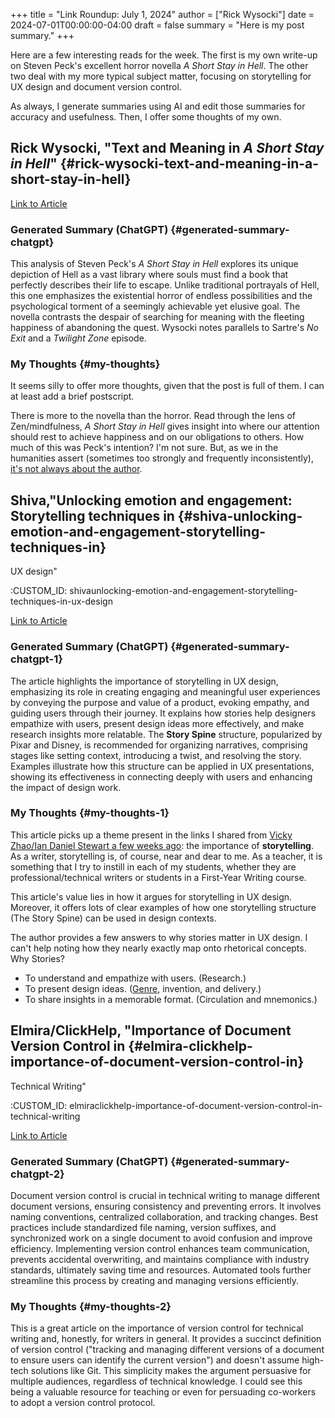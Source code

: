 +++
title = "Link Roundup: July 1, 2024"
author = ["Rick Wysocki"]
date = 2024-07-01T00:00:00-04:00
draft = false
summary = "Here is my post summary."
+++

Here are a few interesting reads for the week. The first is my own
write-up on Steven Peck's excellent horror novella _A Short Stay in
Hell_. The other two deal with my more typical subject matter, focusing
on storytelling for UX design and document version control.

As always, I generate summaries using AI and edit those summaries for
accuracy and usefulness. Then, I offer some thoughts of my own.


## Rick Wysocki, "Text and Meaning in _A Short Stay in Hell_" {#rick-wysocki-text-and-meaning-in-a-short-stay-in-hell}

[Link to
Article](/posts/2024/06/text-and-meaning-in-a-short-stay-in-hell/)


### Generated Summary (ChatGPT) {#generated-summary-chatgpt}

This analysis of Steven Peck's _A Short Stay in Hell_ explores its
unique depiction of Hell as a vast library where souls must find a book
that perfectly describes their life to escape. Unlike traditional
portrayals of Hell, this one emphasizes the existential horror of
endless possibilities and the psychological torment of a seemingly
achievable yet elusive goal. The novella contrasts the despair of
searching for meaning with the fleeting happiness of abandoning the
quest. Wysocki notes parallels to Sartre's _No Exit_ and a _Twilight
Zone_ episode.


### My Thoughts {#my-thoughts}

It seems silly to offer more thoughts, given that the post is full of
them. I can at least add a brief postscript.

There is more to the novella than the horror. Read through the lens of
Zen/mindfulness, _A Short Stay in Hell_ gives insight into where our
attention should rest to achieve happiness and on our obligations to
others. How much of this was Peck's intention? I'm not sure. But, as we
in the humanities assert (sometimes too strongly and frequently
inconsistently),
[it's not always
about the author](https://en.wikipedia.org/wiki/The_Death_of_the_Author).


## Shiva,"Unlocking emotion and engagement: Storytelling techniques in {#shiva-unlocking-emotion-and-engagement-storytelling-techniques-in}

UX design"

:CUSTOM_ID: shivaunlocking-emotion-and-engagement-storytelling-techniques-in-ux-design

[Link
to Article](https://bootcamp.uxdesign.cc/unlocking-emotion-and-engagement-storytelling-techniques-in-ux-design-855afb9cecdf)


### Generated Summary (ChatGPT) {#generated-summary-chatgpt-1}

The article highlights the importance of storytelling in UX design,
emphasizing its role in creating engaging and meaningful user
experiences by conveying the purpose and value of a product, evoking
empathy, and guiding users through their journey. It explains how
stories help designers empathize with users, present design ideas more
effectively, and make research insights more relatable. The **Story
Spine** structure, popularized by Pixar and Disney, is recommended for
organizing narratives, comprising stages like setting context,
introducing a twist, and resolving the story. Examples illustrate how
this structure can be applied in UX presentations, showing its
effectiveness in connecting deeply with users and enhancing the impact
of design work.


### My Thoughts {#my-thoughts-1}

This article picks up a theme present in the links I shared from
[Vicky Zhao/Ian Daniel
Stewart a few weeks ago](/posts/2024/06/link-roundup-june-17-2024/): the importance of **storytelling**. As a
writer, storytelling is, of course, near and dear to me. As a teacher,
it is something that I try to instill in each of my students, whether
they are professional/technical writers or students in a First-Year
Writing course.

This article's value lies in how it argues for storytelling in UX
design. Moreover, it offers lots of clear examples of how one
storytelling structure (The Story Spine) can be used in design contexts.

The author provides a few answers to why stories matter in UX design. I
can't help noting how they nearly exactly map onto rhetorical concepts.
Why Stories?

-   To understand and empathize with users. (Research.)
-   To present design ideas. ([Genre](/tags/genre/), invention, and
    delivery.)
-   To share insights in a memorable format. (Circulation and mnemonics.)


## Elmira/ClickHelp, "Importance of Document Version Control in {#elmira-clickhelp-importance-of-document-version-control-in}

Technical Writing"

:CUSTOM_ID: elmiraclickhelp-importance-of-document-version-control-in-technical-writing

[Link
to Article](https://clickhelp.com/clickhelp-technical-writing-blog/importance-of-document-version-control-in-technical-writing/)


### Generated Summary (ChatGPT) {#generated-summary-chatgpt-2}

Document version control is crucial in technical writing to manage
different document versions, ensuring consistency and preventing errors.
It involves naming conventions, centralized collaboration, and tracking
changes. Best practices include standardized file naming, version
suffixes, and synchronized work on a single document to avoid confusion
and improve efficiency. Implementing version control enhances team
communication, prevents accidental overwriting, and maintains compliance
with industry standards, ultimately saving time and resources. Automated
tools further streamline this process by creating and managing versions
efficiently.


### My Thoughts {#my-thoughts-2}

This is a great article on the importance of version control for
technical writing and, honestly, for writers in general. It provides a
succinct definition of version control ("tracking and managing different
versions of a document to ensure users can identify the current
version") and doesn't assume high-tech solutions like Git. This
simplicity makes the argument persuasive for multiple audiences,
regardless of technical knowledge. I could see this being a valuable
resource for teaching or even for persuading co-workers to adopt a
version control protocol.
